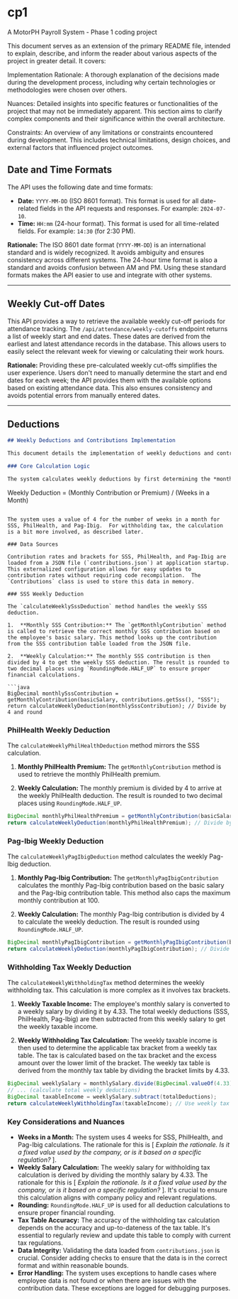 # **cp1**

A MotorPH Payroll System - Phase 1 coding project

This document serves as an extension of the primary README file, intended to explain, describe, and inform the reader about various aspects of the project in greater detail. It covers:

Implementation Rationale: A thorough explanation of the decisions made during the development process, including why certain technologies or methodologies were chosen over others.

Nuances: Detailed insights into specific features or functionalities of the project that may not be immediately apparent. This section aims to clarify complex components and their significance within the overall architecture.

Constraints: An overview of any limitations or constraints encountered during development. This includes technical limitations, design choices, and external factors that influenced project outcomes.

## Date and Time Formats

The API uses the following date and time formats:

- **Date:** `YYYY-MM-DD` (ISO 8601 format). This format is used for all date-related fields in the API requests and responses. For example: `2024-07-10`.
- **Time:** `HH:mm` (24-hour format). This format is used for all time-related fields. For example: `14:30` (for 2:30 PM).

**Rationale:** The ISO 8601 date format (`YYYY-MM-DD`) is an international standard and is widely recognized. It avoids ambiguity and ensures consistency across different systems. The 24-hour time format is also a standard and avoids confusion between AM and PM. Using these standard formats makes the API easier to use and integrate with other systems.

---

## Weekly Cut-off Dates

This API provides a way to retrieve the available weekly cut-off periods for attendance tracking. The `/api/attendance/weekly-cutoffs` endpoint returns a list of weekly start and end dates. These dates are derived from the earliest and latest attendance records in the database. This allows users to easily select the relevant week for viewing or calculating their work hours.

**Rationale:** Providing these pre-calculated weekly cut-offs simplifies the user experience. Users don't need to manually determine the start and end dates for each week; the API provides them with the available options based on existing attendance data. This also ensures consistency and avoids potential errors from manually entered dates.

---

## Deductions

```markdown
## Weekly Deductions and Contributions Implementation

This document details the implementation of weekly deductions and contributions for SSS, Pag-Ibig, PhilHealth, and withholding tax within the system. It explains the calculation logic, data sources, and any specific constraints or nuances developers should be aware of.

### Core Calculation Logic

The system calculates weekly deductions by first determining the *monthly* contribution or premium amount and then dividing it by a factor to arrive at the weekly value.  The general formula used is:

```
Weekly Deduction = (Monthly Contribution or Premium) / (Weeks in a Month)
```

The system uses a value of 4 for the number of weeks in a month for SSS, PhilHealth, and Pag-Ibig.  For withholding tax, the calculation is a bit more involved, as described later.

### Data Sources

Contribution rates and brackets for SSS, PhilHealth, and Pag-Ibig are loaded from a JSON file (`contributions.json`) at application startup. This externalized configuration allows for easy updates to contribution rates without requiring code recompilation.  The `Contributions` class is used to store this data in memory.

### SSS Weekly Deduction

The `calculateWeeklySssDeduction` method handles the weekly SSS deduction.

1.  **Monthly SSS Contribution:** The `getMonthlyContribution` method is called to retrieve the correct monthly SSS contribution based on the employee's basic salary. This method looks up the contribution from the SSS contribution table loaded from the JSON file.

2.  **Weekly Calculation:** The monthly SSS contribution is then divided by 4 to get the weekly SSS deduction. The result is rounded to two decimal places using `RoundingMode.HALF_UP` to ensure proper financial calculations.

```java
BigDecimal monthlySssContribution = getMonthlyContribution(basicSalary, contributions.getSss(), "SSS");
return calculateWeeklyDeduction(monthlySssContribution); // Divide by 4 and round
```

### PhilHealth Weekly Deduction

The `calculateWeeklyPhilHealthDeduction` method mirrors the SSS calculation.

1.  **Monthly PhilHealth Premium:** The `getMonthlyContribution` method is used to retrieve the monthly PhilHealth premium.

2.  **Weekly Calculation:** The monthly premium is divided by 4 to arrive at the weekly PhilHealth deduction.  The result is rounded to two decimal places using `RoundingMode.HALF_UP`.

```java
BigDecimal monthlyPhilHealthPremium = getMonthlyContribution(basicSalary, contributions.getPhilhealth(), "PhilHealth");
return calculateWeeklyDeduction(monthlyPhilHealthPremium); // Divide by 4 and round
```

### Pag-Ibig Weekly Deduction

The `calculateWeeklyPagIbigDeduction` method calculates the weekly Pag-Ibig deduction.

1.  **Monthly Pag-Ibig Contribution:** The `getMonthlyPagIbigContribution` calculates the monthly Pag-Ibig contribution based on the basic salary and the Pag-Ibig contribution table. This method also caps the maximum monthly contribution at 100.

2.  **Weekly Calculation:** The monthly Pag-Ibig contribution is divided by 4 to calculate the weekly deduction. The result is rounded using `RoundingMode.HALF_UP`.

```java
BigDecimal monthlyPagIbigContribution = getMonthlyPagIbigContribution(basicSalary); // Includes capping
return calculateWeeklyDeduction(monthlyPagIbigContribution); // Divide by 4 and round
```

### Withholding Tax Weekly Deduction

The `calculateWeeklyWithholdingTax` method determines the weekly withholding tax.  This calculation is more complex as it involves tax brackets.

1.  **Weekly Taxable Income:** The employee's monthly salary is converted to a weekly salary by dividing it by 4.33.  The total weekly deductions (SSS, PhilHealth, Pag-Ibig) are then subtracted from this weekly salary to get the weekly taxable income.

2.  **Weekly Withholding Tax Calculation:** The weekly taxable income is then used to determine the applicable tax bracket from a weekly tax table. The tax is calculated based on the tax bracket and the excess amount over the lower limit of the bracket.  The weekly tax table is derived from the monthly tax table by dividing the bracket limits by 4.33.

```java
BigDecimal weeklySalary = monthlySalary.divide(BigDecimal.valueOf(4.33), RoundingMode.HALF_UP); // Divide by 4.33
// ... (calculate total weekly deductions)
BigDecimal taxableIncome = weeklySalary.subtract(totalDeductions);
return calculateWeeklyWithholdingTax(taxableIncome); // Use weekly tax table
```

### Key Considerations and Nuances

*   **Weeks in a Month:** The system uses 4 weeks for SSS, PhilHealth, and Pag-Ibig calculations.  The rationale for this is [ *Explain the rationale. Is it a fixed value used by the company, or is it based on a specific regulation?* ].
*   **Weekly Salary Calculation:**  The weekly salary for withholding tax calculation is derived by dividing the monthly salary by 4.33. The rationale for this is [ *Explain the rationale. Is it a fixed value used by the company, or is it based on a specific regulation?* ].  It's crucial to ensure this calculation aligns with company policy and relevant regulations.
*   **Rounding:** `RoundingMode.HALF_UP` is used for all deduction calculations to ensure proper financial rounding.
*   **Tax Table Accuracy:** The accuracy of the withholding tax calculation depends on the accuracy and up-to-dateness of the tax table.  It's essential to regularly review and update this table to comply with current tax regulations.
*   **Data Integrity:** Validating the data loaded from `contributions.json` is crucial.  Consider adding checks to ensure that the data is in the correct format and within reasonable bounds.
*   **Error Handling:** The system uses exceptions to handle cases where employee data is not found or when there are issues with the contribution data.  These exceptions are logged for debugging purposes.